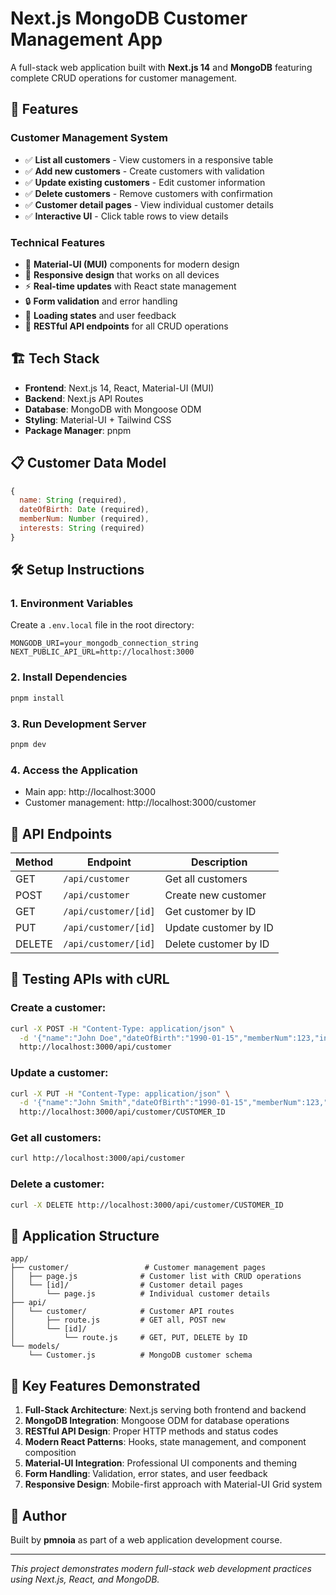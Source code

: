 # Next.js MongoDB Customer Management App

A full-stack web application built with **Next.js 14** and **MongoDB** featuring complete CRUD operations for customer management.

## 🚀 Features

### Customer Management System

- ✅ **List all customers** - View customers in a responsive table
- ✅ **Add new customers** - Create customers with validation
- ✅ **Update existing customers** - Edit customer information
- ✅ **Delete customers** - Remove customers with confirmation
- ✅ **Customer detail pages** - View individual customer details
- ✅ **Interactive UI** - Click table rows to view details

### Technical Features

- 🎨 **Material-UI (MUI)** components for modern design
- 📱 **Responsive design** that works on all devices
- ⚡ **Real-time updates** with React state management
- 🔒 **Form validation** and error handling
- 🔄 **Loading states** and user feedback
- 🎯 **RESTful API endpoints** for all CRUD operations

## 🏗️ Tech Stack

- **Frontend**: Next.js 14, React, Material-UI (MUI)
- **Backend**: Next.js API Routes
- **Database**: MongoDB with Mongoose ODM
- **Styling**: Material-UI + Tailwind CSS
- **Package Manager**: pnpm

## 📋 Customer Data Model

```javascript
{
  name: String (required),
  dateOfBirth: Date (required),
  memberNum: Number (required),
  interests: String (required)
}
```

## 🛠️ Setup Instructions

### 1. Environment Variables

Create a `.env.local` file in the root directory:

```env
MONGODB_URI=your_mongodb_connection_string
NEXT_PUBLIC_API_URL=http://localhost:3000
```

### 2. Install Dependencies

```bash
pnpm install
```

### 3. Run Development Server

```bash
pnpm dev
```

### 4. Access the Application

- Main app: http://localhost:3000
- Customer management: http://localhost:3000/customer

## 📡 API Endpoints

| Method | Endpoint             | Description           |
| ------ | -------------------- | --------------------- |
| GET    | `/api/customer`      | Get all customers     |
| POST   | `/api/customer`      | Create new customer   |
| GET    | `/api/customer/[id]` | Get customer by ID    |
| PUT    | `/api/customer/[id]` | Update customer by ID |
| DELETE | `/api/customer/[id]` | Delete customer by ID |

## 🧪 Testing APIs with cURL

### Create a customer:

```bash
curl -X POST -H "Content-Type: application/json" \
  -d '{"name":"John Doe","dateOfBirth":"1990-01-15","memberNum":123,"interests":"Reading, Gaming"}' \
  http://localhost:3000/api/customer
```

### Update a customer:

```bash
curl -X PUT -H "Content-Type: application/json" \
  -d '{"name":"John Smith","dateOfBirth":"1990-01-15","memberNum":123,"interests":"Reading, Gaming, Coding"}' \
  http://localhost:3000/api/customer/CUSTOMER_ID
```

### Get all customers:

```bash
curl http://localhost:3000/api/customer
```

### Delete a customer:

```bash
curl -X DELETE http://localhost:3000/api/customer/CUSTOMER_ID
```

## 📱 Application Structure

```
app/
├── customer/                 # Customer management pages
│   ├── page.js              # Customer list with CRUD operations
│   └── [id]/                # Customer detail pages
│       └── page.js          # Individual customer details
├── api/
│   └── customer/            # Customer API routes
│       ├── route.js         # GET all, POST new
│       └── [id]/
│           └── route.js     # GET, PUT, DELETE by ID
└── models/
    └── Customer.js          # MongoDB customer schema
```

## 🎯 Key Features Demonstrated

1. **Full-Stack Architecture**: Next.js serving both frontend and backend
2. **MongoDB Integration**: Mongoose ODM for database operations
3. **RESTful API Design**: Proper HTTP methods and status codes
4. **Modern React Patterns**: Hooks, state management, and component composition
5. **Material-UI Integration**: Professional UI components and theming
6. **Form Handling**: Validation, error states, and user feedback
7. **Responsive Design**: Mobile-first approach with Material-UI Grid system

## 👤 Author

Built by **pmnoia** as part of a web application development course.

---

_This project demonstrates modern full-stack web development practices using Next.js, React, and MongoDB._
